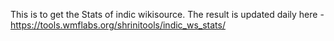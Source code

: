 This is to get the Stats of indic wikisource.
The result is updated daily here - https://tools.wmflabs.org/shrinitools/indic_ws_stats/


